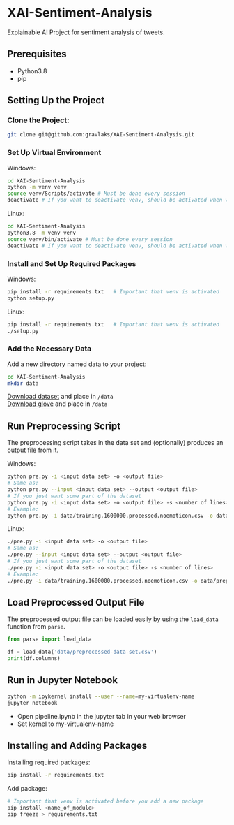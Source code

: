 # XAI-Sentiment-Analysis

Explainable AI Project for sentiment analysis of tweets.


## Prerequisites
* Python3.8
* pip

## Setting Up the Project
### Clone the Project:
```sh
git clone git@github.com:gravlaks/XAI-Sentiment-Analysis.git
```


### Set Up Virtual Environment
Windows:
```sh
cd XAI-Sentiment-Analysis
python -m venv venv
source venv/Scripts/activate # Must be done every session
deactivate # If you want to deactivate venv, should be activated when working with the project
```

Linux:
```sh
cd XAI-Sentiment-Analysis
python3.8 -m venv venv
source venv/bin/activate # Must be done every session
deactivate # If you want to deactivate venv, should be activated when working with the project
```

### Install and Set Up Required Packages
Windows:
```sh
pip install -r requirements.txt   # Important that venv is activated
python setup.py
```

Linux:
```sh
pip install -r requirements.txt   # Important that venv is activated
./setup.py
```

### Add the Necessary Data
Add a new directory named data to your project:
```sh
cd XAI-Sentiment-Analysis
mkdir data
```
[Download dataset](https://www.kaggle.com/kazanova/sentiment140) and place in `/data`  
[Download glove](https://www.kaggle.com/watts2/glove6b50dtxt) and place in `/data`


## Run Preprocessing Script

The preprocessing script takes in the data set and (optionally) produces an output file from it.

Windows:
```sh
python pre.py -i <input data set> -o <output file>
# Same as:
python pre.py --input <input data set> --output <output file>
# If you just want some part of the dataset
python pre.py -i <input data set> -o <output file> -s <number of lines>
# Example:
python pre.py -i data/training.1600000.processed.noemoticon.csv -o data/preprocessed-data-set.csv -s 1000
```

Linux:
```sh
./pre.py -i <input data set> -o <output file>
# Same as:
./pre.py --input <input data set> --output <output file>
# If you just want some part of the dataset
./pre.py -i <input data set> -o <output file> -s <number of lines>
# Example:
./pre.py -i data/training.1600000.processed.noemoticon.csv -o data/preprocessed-data-set.csv -s 1000
```

## Load Preprocessed Output File

The preprocessed output file can be loaded easily by using the `load_data` function from `parse`.

```python
from parse import load_data

df = load_data('data/preprocessed-data-set.csv')
print(df.columns)
```

## Run in Jupyter Notebook
```sh
python -m ipykernel install --user --name=my-virtualenv-name
jupyter notebook
```
* Open pipeline.ipynb in the jupyter tab in your web browser
* Set kernel to my-virtualenv-name

## Installing and Adding Packages
Installing required packages:
```sh
pip install -r requirements.txt
```

Add package:
```sh
# Important that venv is activated before you add a new package
pip install <name_of_module>
pip freeze > requirements.txt
```
